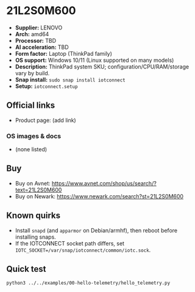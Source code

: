 # 21L2S0M600

- **Supplier:** LENOVO
- **Arch:** amd64
- **Processor:** TBD
- **AI acceleration:** TBD
- **Form factor:** Laptop (ThinkPad family)
- **OS support:** Windows 10/11 (Linux supported on many models)
- **Description:** ThinkPad system SKU; configuration/CPU/RAM/storage vary by build.
- **Snap install:** `sudo snap install iotconnect`
- **Setup:** `iotconnect.setup`

## Official links
- Product page: (add link)

### OS images & docs
- (none listed)

## Buy
- Buy on Avnet: https://www.avnet.com/shop/us/search/?text=21L2S0M600
- Buy on Newark: https://www.newark.com/search?st=21L2S0M600

## Known quirks
- Install `snapd` (and `apparmor` on Debian/armhf), then reboot before installing snaps.
- If the IOTCONNECT socket path differs, set `IOTC_SOCKET=/var/snap/iotconnect/common/iotc.sock`.

## Quick test
```bash
python3 ../../examples/00-hello-telemetry/hello_telemetry.py
```
